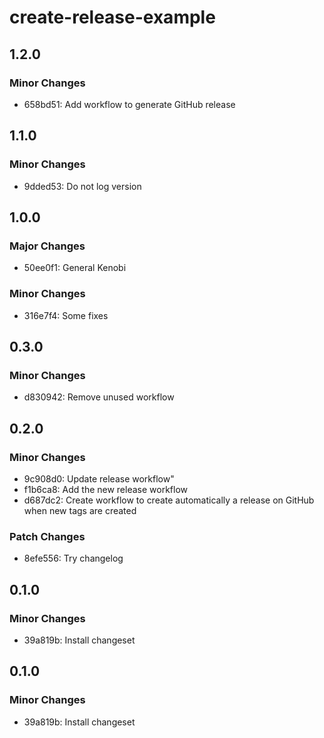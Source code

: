 # create-release-example

## 1.2.0

### Minor Changes

- 658bd51: Add workflow to generate GitHub release

## 1.1.0

### Minor Changes

- 9dded53: Do not log version

## 1.0.0

### Major Changes

- 50ee0f1: General Kenobi

### Minor Changes

- 316e7f4: Some fixes

## 0.3.0

### Minor Changes

- d830942: Remove unused workflow

## 0.2.0

### Minor Changes

- 9c908d0: Update release workflow"
- f1b6ca8: Add the new release workflow
- d687dc2: Create workflow to create automatically a release on GitHub when new tags are created

### Patch Changes

- 8efe556: Try changelog

## 0.1.0

### Minor Changes

- 39a819b: Install changeset

## 0.1.0

### Minor Changes

- 39a819b: Install changeset
